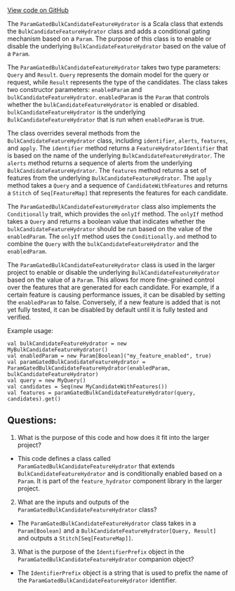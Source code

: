[View code on GitHub](https://github.com/misbahsy/the-algorithm/product-mixer/component-library/src/main/scala/com/twitter/product_mixer/component_library/feature_hydrator/candidate/param_gated/ParamGatedBulkCandidateFeatureHydrator.scala)

The `ParamGatedBulkCandidateFeatureHydrator` is a Scala class that extends the `BulkCandidateFeatureHydrator` class and adds a conditional gating mechanism based on a `Param`. The purpose of this class is to enable or disable the underlying `BulkCandidateFeatureHydrator` based on the value of a `Param`. 

The `ParamGatedBulkCandidateFeatureHydrator` takes two type parameters: `Query` and `Result`. `Query` represents the domain model for the query or request, while `Result` represents the type of the candidates. The class takes two constructor parameters: `enabledParam` and `bulkCandidateFeatureHydrator`. `enabledParam` is the `Param` that controls whether the `bulkCandidateFeatureHydrator` is enabled or disabled. `bulkCandidateFeatureHydrator` is the underlying `BulkCandidateFeatureHydrator` that is run when `enabledParam` is true.

The class overrides several methods from the `BulkCandidateFeatureHydrator` class, including `identifier`, `alerts`, `features`, and `apply`. The `identifier` method returns a `FeatureHydratorIdentifier` that is based on the name of the underlying `BulkCandidateFeatureHydrator`. The `alerts` method returns a sequence of alerts from the underlying `BulkCandidateFeatureHydrator`. The `features` method returns a set of features from the underlying `BulkCandidateFeatureHydrator`. The `apply` method takes a `Query` and a sequence of `CandidateWithFeatures` and returns a `Stitch` of `Seq[FeatureMap]` that represents the features for each candidate.

The `ParamGatedBulkCandidateFeatureHydrator` class also implements the `Conditionally` trait, which provides the `onlyIf` method. The `onlyIf` method takes a `Query` and returns a boolean value that indicates whether the `bulkCandidateFeatureHydrator` should be run based on the value of the `enabledParam`. The `onlyIf` method uses the `Conditionally.and` method to combine the `Query` with the `bulkCandidateFeatureHydrator` and the `enabledParam`.

The `ParamGatedBulkCandidateFeatureHydrator` class is used in the larger project to enable or disable the underlying `BulkCandidateFeatureHydrator` based on the value of a `Param`. This allows for more fine-grained control over the features that are generated for each candidate. For example, if a certain feature is causing performance issues, it can be disabled by setting the `enabledParam` to false. Conversely, if a new feature is added that is not yet fully tested, it can be disabled by default until it is fully tested and verified. 

Example usage:

```
val bulkCandidateFeatureHydrator = new MyBulkCandidateFeatureHydrator()
val enabledParam = new Param[Boolean]("my_feature_enabled", true)
val paramGatedBulkCandidateFeatureHydrator = ParamGatedBulkCandidateFeatureHydrator(enabledParam, bulkCandidateFeatureHydrator)
val query = new MyQuery()
val candidates = Seq(new MyCandidateWithFeatures())
val features = paramGatedBulkCandidateFeatureHydrator(query, candidates).get()
```
## Questions: 
 1. What is the purpose of this code and how does it fit into the larger project? 
- This code defines a class called `ParamGatedBulkCandidateFeatureHydrator` that extends `BulkCandidateFeatureHydrator` and is conditionally enabled based on a `Param`. It is part of the `feature_hydrator` component library in the larger project.

2. What are the inputs and outputs of the `ParamGatedBulkCandidateFeatureHydrator` class? 
- The `ParamGatedBulkCandidateFeatureHydrator` class takes in a `Param[Boolean]` and a `BulkCandidateFeatureHydrator[Query, Result]` and outputs a `Stitch[Seq[FeatureMap]]`.

3. What is the purpose of the `IdentifierPrefix` object in the `ParamGatedBulkCandidateFeatureHydrator` companion object? 
- The `IdentifierPrefix` object is a string that is used to prefix the name of the `ParamGatedBulkCandidateFeatureHydrator` identifier.